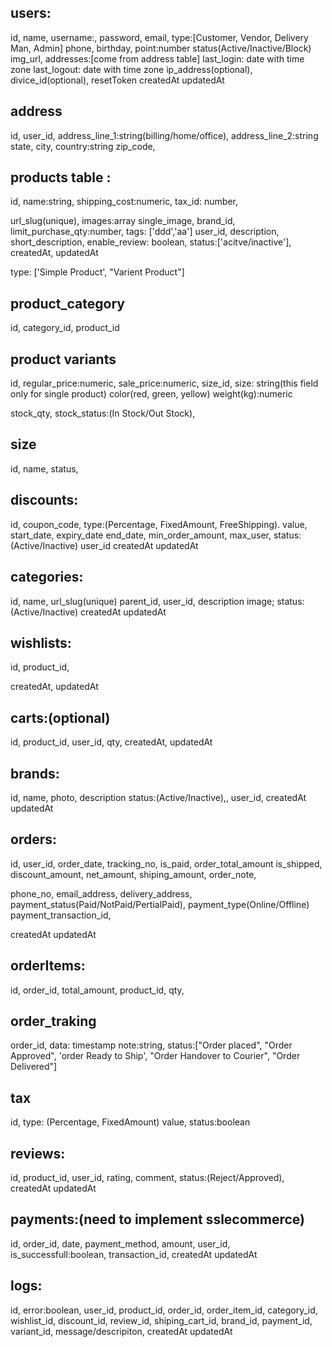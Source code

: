 ## users:

id,
name,
username:,
password,
email,
type:[Customer, Vendor, Delivery Man, Admin]
phone,
birthday,
point:number
status(Active/Inactive/Block)
img_url,
addresses:[come from address table]
last_login: date with time zone
last_logout: date with time zone
ip_address(optional),
divice_id(optional),
resetToken
createdAt
updatedAt

<!-- ## login_tracking
id,
last_login: date with time zone
last_logout: date with time zone,
ip_address(optional),
divice_id(optional),
 -->

## address

id,
user_id,
address_line_1:string(billing/home/office),
address_line_2:string
state,
city,
country:string
zip_code,

## products table :

id,
name:string,
shipping_cost:numeric,
tax_id: number,

<!-- discount_id: number(this copun number), -->

url_slug(unique),
images:array
single_image,
brand_id,
limit_purchase_qty:number,
tags: ['ddd','aa']
user_id,
description,
short_description,
enable_review: boolean,
status:['acitve/inactive'],
createdAt,
updatedAt

<!-- product single and varient hole array get hobe product variant a -->

type: ['Simple Product', "Varient Product"]

## product_category

id,
category_id,
product_id

## product variants

id,
regular_price:numeric,
sale_price:numeric,
size_id,
size: string(this field only for single product)
color(red, green, yellow)
weight(kg):numeric

  <!-- stock qty thankle stock status hobe na -->

stock_qty,
stock_status:(In Stock/Out Stock),

## size

id,
name,
status,

## discounts:

id,
coupon_code,
type:(Percentage, FixedAmount, FreeShipping).
value,
start_date,
expiry_date
end_date,
min_order_amount,
max_user,
status:(Active/Inactive)
user_id
createdAt
updatedAt

## categories:

id,
name,
url_slug(unique)
parent_id,
user_id,
description
image;
status:(Active/Inactive)
createdAt
updatedAt

## wishlists:

id,
product_id,

<!-- user_id, -->

createdAt,
updatedAt

## carts:(optional)

id,
product_id,
user_id,
qty,
createdAt,
updatedAt

## brands:

id,
name,
photo,
description
status:(Active/Inactive),,
user_id,
createdAt
updatedAt

## orders:

id,
user_id,
order_date,
tracking_no,
is_paid,
order_total_amount
is_shipped,
discount_amount,
net_amount,
shiping_amount,
order_note,

<!-- order_items: array -->

phone_no,
email_address,
delivery_address,
payment_status(Paid/NotPaid/PertialPaid),
payment_type(Online/Offline)
payment_transaction_id,

<!-- status:(Processing/Pending/Completed/Failed), -->

createdAt
updatedAt

## orderItems:

id,
order_id,
total_amount,
product_id,
qty,

## order_traking

order_id,
data: timestamp
note:string,
status:["Order placed", "Order Approved", 'order Ready to Ship', "Order Handover to Courier", "Order Delivered"]

## tax

id,
type: (Percentage, FixedAmount)
value,
status:boolean

## reviews:

id,
product_id,
user_id,
rating,
comment,
status:(Reject/Approved),
createdAt
updatedAt

## payments:(need to implement sslecommerce)

id,
order_id,
date,
payment_method,
amount,
user_id,
is_successfull:boolean,
transaction_id,
createdAt
updatedAt

## logs:

id,
error:boolean,
user_id,
product_id,
order_id,
order_item_id,
category_id,
wishlist_id,
discount_id,
review_id,
shiping_cart_id,
brand_id,
payment_id,
variant_id,
message/descripiton,
createdAt
updatedAt
